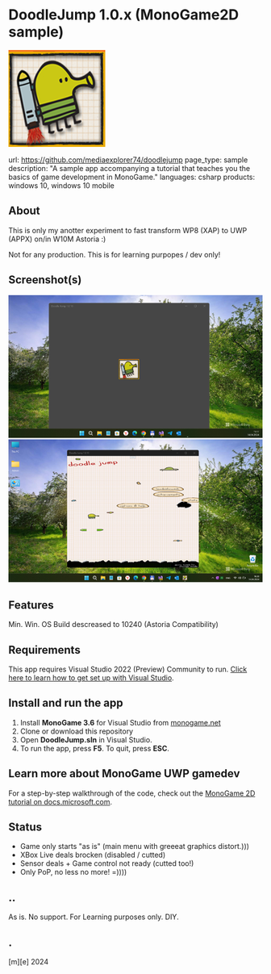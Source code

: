 # DoodleJump 1.0.x (MonoGame2D sample)

![Logo](Images/DoodleJump.png)

url: https://github.com/mediaexplorer74/doodlejump
page_type: sample
description: "A sample app accompanying a tutorial that teaches you the basics of game development in MonoGame."
languages: csharp
products: windows 10, windows 10 mobile

## About 
This is only my anotter experiment to fast transform WP8 (XAP) to UWP (APPX) on/in W10M Astoria :)
 
Not for any production. This is for learning purpopes / dev only!

## Screenshot(s)

![](Images/screenshot01.png)
![](Images/screenshot02.png)

## Features
Min. Win. OS Build descreased to 10240 (Astoria Compatibility)

## Requirements
This app requires Visual Studio 2022 (Preview) Community to run. [Click here to learn how to get set up with Visual Studio](https://docs.microsoft.com/windows/uwp/get-started/get-set-up).

## Install and run the app
1. Install **MonoGame 3.6** for Visual Studio from [monogame.net](http://www.monogame.net/)
2. Clone or download this repository
3. Open **DoodleJump.sln** in Visual Studio.
4. To run the app, press **F5**. To quit, press **ESC**.

## Learn more about MonoGame UWP gamedev
For a step-by-step walkthrough of the code, check out the [MonoGame 2D tutorial on docs.microsoft.com](https://web.archive.org/web/20170907085024/https://docs.microsoft.com/en-us/windows/uwp/get-started/get-started-tutorial-game-mg2d).

## Status
- Game only starts "as is" (main menu with greeeat graphics distort.)))
- XBox Live deals brocken (disabled / cutted)
- Sensor deals + Game control not ready (cutted too!)
- Only PoP, no less no more! =))))


## ..
As is. No support. For Learning purposes only. DIY.

## .
[m][e] 2024

